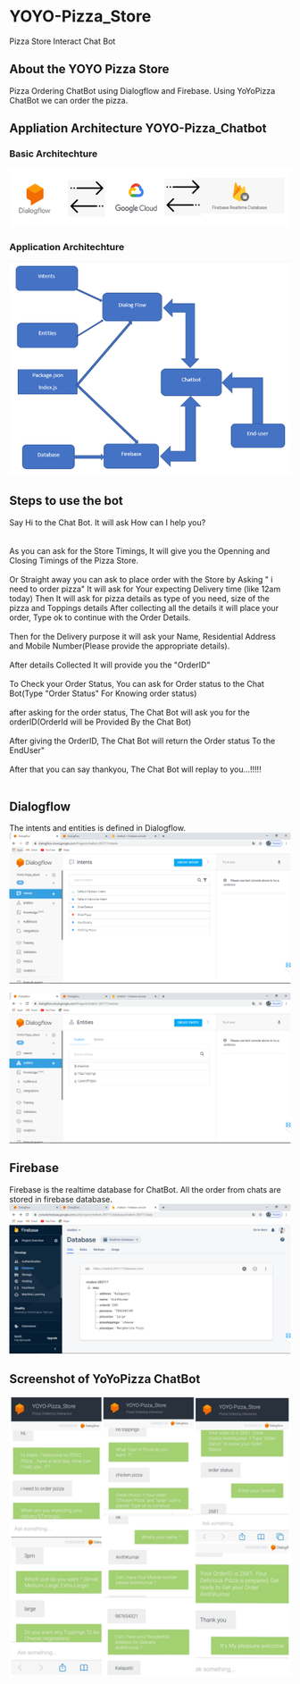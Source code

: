# YOYO-Pizza_Store
Pizza Store Interact Chat Bot

## About the YOYO Pizza Store
Pizza Ordering ChatBot using Dialogflow and Firebase. Using YoYoPizza ChatBot we can order the pizza.

## Appliation Architecture YOYO-Pizza_Chatbot
### Basic Architechture
![Architechture](doc/basic_architechture.PNG)

### Application Architechture
![Architechture](doc/application_architechture.PNG)

## Steps to use the bot
Say Hi to the Chat Bot. It will ask How can I help you?<br/>
<br/>
<br/>
As you can ask for the Store Timings,
It will give you the Openning and Closing Timings of the Pizza Store.
<br/>
<br/>
Or Straight away you can ask to place order with the Store by Asking " i need to order pizza"
It will ask for Your expecting Delivery time (like 12am today)
Then It will ask for pizza details as type of you need, size of the pizza and Toppings details 
After collecting all the details it will place your order, Type ok to continue with the Order Details.
<br/>
<br/>
Then for the Delivery purpose it will ask your Name, Residential Address and Mobile Number(Please provide the appropriate details).
<br/>
<br/>
After details Collected It will provide you the "OrderID"
<br/>
<br/>
To Check your Order Status, You can ask for Order status to the Chat Bot(Type "Order Status" For Knowing order status)
<br/>
<br/>
after asking for the order status, The Chat Bot will ask you for the orderID(OrderId will be Provided By the Chat Bot)
<br/>
<br/>
After giving the OrderID, The Chat Bot will return the Order status To the EndUser"
<br/>
<br/>
After that you can say thankyou, The Chat Bot will replay to you...!!!!! 
<br/>
<br/>


## Dialogflow
The intents and entities is defined in Dialogflow.
![Intent](doc/intent.PNG)

![Entity](doc/entity.PNG)

## Firebase
Firebase is the realtime database for ChatBot. All the order from chats are stored in firebase database.
![Firebase](doc/DB.PNG)

## Screenshot of YoYoPizza ChatBot
![YoYoPizza](doc/output.jpeg)

